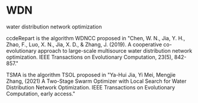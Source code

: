 # WDN
water distribution network optimization

ccdeRepart is the algorithm WDNCC proposed in "Chen, W. N., Jia, Y. H., Zhao, F., Luo, X. N., Jia, X. D., & Zhang, J. (2019). A cooperative co-evolutionary approach to large-scale multisource water distribution network optimization. IEEE Transactions on Evolutionary Computation, 23(5), 842-857."

TSMA is the algorithm TSOL proposed in "Ya-Hui Jia, Yi Mei, Mengjie Zhang, (2021) A Two-Stage Swarm Optimizer with Local Search for Water Distribution Network Optimization. IEEE Transactions on Evolutionary Computation, early access."
